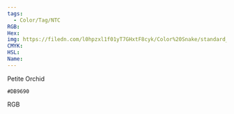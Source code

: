 ```yaml
---
tags:
  - Color/Tag/NTC
RGB:
Hex:
img: https://filedn.com/l0hpzxl1f01yT7GHxtF8cyk/Color%20Snake/standard_csv_to_svg/%23/DB9690.svg
CMYK:
HSL:
Name:
---
```

Petite Orchid
```palette
#DB9690
```
RGB
